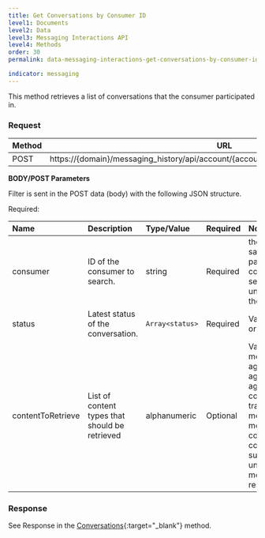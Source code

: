 ```yaml
---
title: Get Conversations by Consumer ID
level1: Documents
level2: Data
level3: Messaging Interactions API
level4: Methods
order: 30  
permalink: data-messaging-interactions-get-conversations-by-consumer-id.html

indicator: messaging
---
```


This method retrieves a list of conversations that the consumer participated in.

### Request

Method     | URL
--------   | ---
POST       | https://{domain}/messaging_history/api/account/{accountID}/conversations/consumer/search

**BODY/POST Parameters**

Filter is sent in the POST data (body) with the following JSON structure.

Required:

| Name            | Description                        | Type/Value | Required | Notes |
| :---------      | :---------------                   | :----------| :------- |:--- |
| consumer | ID of the consumer to search.| string | Required |the consumerId is the same as the participantId in the consumerParticipants section (it is an LP unique identification of the consumer)| 
| status | Latest status of the conversation. | `Array<status>` | Required | Valid values: "OPEN", " or "CLOSE" |
|contentToRetrieve | List of content types that should be retrieved | alphanumeric | Optional | Valid values: campaign, messageRecords, agentParticipants, agentParticipantsLeave, agentParticipantsActive, consumerParticipants, transfers, interactions, messageScores, messageStatuses, conversationSurveys, coBrowseSessions, summary, sdes, unAuthSdes, monitoring, responseTime |
### Response

See Response in the [Conversations](data-messaging-interactions-conversations.html){:target="_blank"} method.

